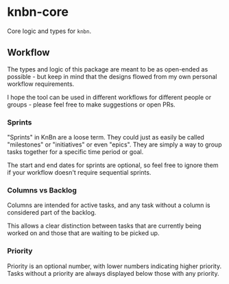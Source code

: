 # knbn-core

Core logic and types for `knbn`.

## Workflow

The types and logic of this package are meant to be as open-ended as possible - but keep in mind that the designs flowed from my own personal workflow requirements.

I hope the tool can be used in different workflows for different people or groups - please feel free to make suggestions or open PRs.

### Sprints

"Sprints" in KnBn are a loose term. They could just as easily be called "milestones" or "initiatives" or even "epics". They are simply a way to group tasks together for a specific time period or goal.

The start and end dates for sprints are optional, so feel free to ignore them if your workflow doesn't require sequential sprints.

### Columns vs Backlog

Columns are intended for active tasks, and any task without a column is considered part of the backlog.

This allows a clear distinction between tasks that are currently being worked on and those that are waiting to be picked up.

### Priority

Priority is an optional number, with lower numbers indicating higher priority. Tasks without a priority are always displayed below those with any priority.